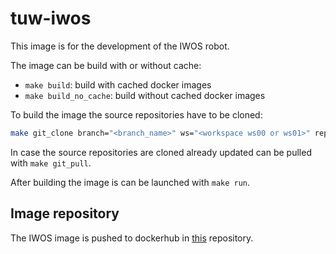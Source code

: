 # tuw-iwos

This image is for the development of the IWOS robot.

The image can be build with or without cache:
- `make build`: build with cached docker images
- `make build_no_cache`: build without cached docker images

To build the image the source repositories have to be cloned:
```bash
make git_clone branch="<branch_name>" ws="<workspace ws00 or ws01>" repo="<repo>"
```
In case the source repositories are cloned already updated can be pulled with `make git_pull`.

After building the image is can be launched with `make run`.


## Image repository
The IWOS image is pushed to dockerhub in [this](https://hub.docker.com/repository/docker/ekrobotics/robotics) repository.
